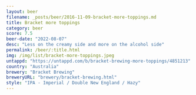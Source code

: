 ```yaml
---
layout: beer
filename: _posts/beer/2016-11-09-bracket-more-toppings.md
title: Bracket more toppings
category: beer
score: 7.5
beer-date: "2022-08-07"
desc: "Less on the creamy side and more on the alcohol side"
permalink: /beer/:title.html
img: /img/list/bracket-more-toppings.jpeg
untappd: "https://untappd.com/b/bracket-brewing-more-toppings/4851213"
country: "Australia"
brewery: "Bracket Brewing"
breweryURL: "brewery/bracket-brewing.html"
style: "IPA - Imperial / Double New England / Hazy"
---
```

